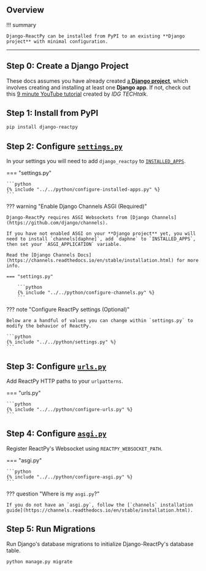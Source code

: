 ## Overview

!!! summary

    Django-ReactPy can be installed from PyPI to an existing **Django project** with minimal configuration.

---

## Step 0: Create a Django Project

These docs assumes you have already created [a **Django project**](https://docs.djangoproject.com/en/dev/intro/tutorial01/), which involves creating and installing at least one **Django app**. If not, check out this [9 minute YouTube tutorial](https://www.youtube.com/watch?v=ZsJRXS_vrw0) created by _IDG TECHtalk_.

## Step 1: Install from PyPI

```bash linenums="0"
pip install django-reactpy
```

## Step 2: Configure [`settings.py`](https://docs.djangoproject.com/en/dev/topics/settings/)

In your settings you will need to add `django_reactpy` to [`INSTALLED_APPS`](https://docs.djangoproject.com/en/dev/ref/settings/#std:setting-INSTALLED_APPS).

=== "settings.py"

    ```python
    {% include "../../python/configure-installed-apps.py" %}
    ```

??? warning "Enable Django Channels ASGI (Required)"

    Django-ReactPy requires ASGI Websockets from [Django Channels](https://github.com/django/channels).

    If you have not enabled ASGI on your **Django project** yet, you will need to install `channels[daphne]`, add `daphne` to `INSTALLED_APPS`, then set your `ASGI_APPLICATION` variable.

    Read the [Django Channels Docs](https://channels.readthedocs.io/en/stable/installation.html) for more info.

    === "settings.py"

        ```python
        {% include "../../python/configure-channels.py" %}
        ```

??? note "Configure ReactPy settings (Optional)"

    Below are a handful of values you can change within `settings.py` to modify the behavior of ReactPy.

    ```python
    {% include "../../python/settings.py" %}
    ```

## Step 3: Configure [`urls.py`](https://docs.djangoproject.com/en/dev/topics/http/urls/)

Add ReactPy HTTP paths to your `urlpatterns`.

=== "urls.py"

    ```python
    {% include "../../python/configure-urls.py" %}
    ```

## Step 4: Configure [`asgi.py`](https://docs.djangoproject.com/en/dev/howto/deployment/asgi/)

Register ReactPy's Websocket using `REACTPY_WEBSOCKET_PATH`.

=== "asgi.py"

    ```python
    {% include "../../python/configure-asgi.py" %}
    ```

??? question "Where is my `asgi.py`?"

    If you do not have an `asgi.py`, follow the [`channels` installation guide](https://channels.readthedocs.io/en/stable/installation.html).

## Step 5: Run Migrations

Run Django's database migrations to initialize Django-ReactPy's database table.

```bash linenums="0"
python manage.py migrate
```
